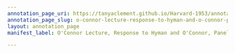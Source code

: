 ```yaml
---
annotation_page_uri: https://tanyaclement.github.io/Harvard-1953/annotations/o-connor-lecture-response-to-hyman-and-o-connor-panel-discussion-canvas-1-anthony-west.json
annotation_page_slug: o-connor-lecture-response-to-hyman-and-o-connor-panel-discussion-canvas-1-anthony-west
layout: annotation_page
manifest_label: O'Connor Lecture, Response to Hyman and O'Connor, Panel Discussion

---
```

